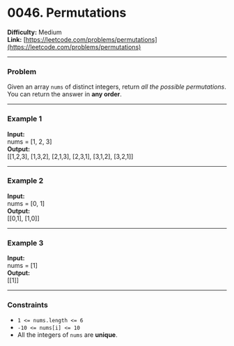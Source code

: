 # 0046. Permutations

**Difficulty:** Medium  
**Link:** [https://leetcode.com/problems/permutations](https://leetcode.com/problems/permutations)

---

### Problem

Given an array `nums` of distinct integers, return *all the possible permutations*. You can return the answer in **any order**.

---

### Example 1

**Input:**  
    nums = [1, 2, 3]  
**Output:**  
    [[1,2,3], [1,3,2], [2,1,3], [2,3,1], [3,1,2], [3,2,1]]

---

### Example 2

**Input:**  
    nums = [0, 1]  
**Output:**  
    [[0,1], [1,0]]

---

### Example 3

**Input:**  
    nums = [1]  
**Output:**  
    [[1]]

---

### Constraints

- `1 <= nums.length <= 6`  
- `-10 <= nums[i] <= 10`  
- All the integers of `nums` are **unique**.


